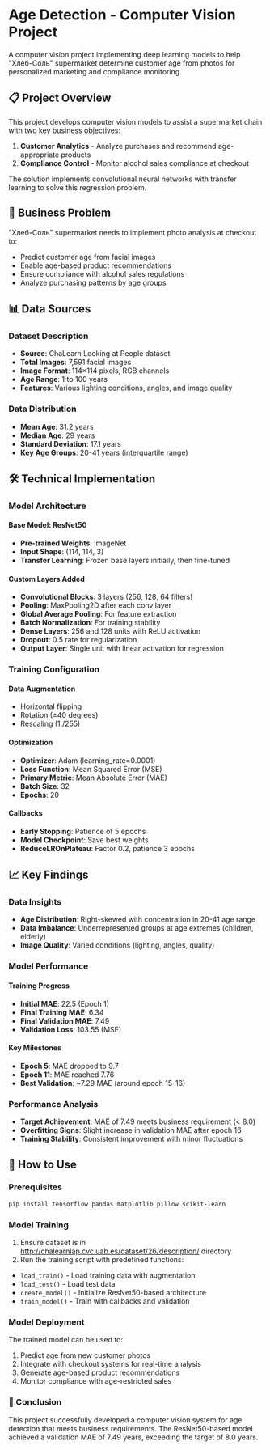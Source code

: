 # Age Detection - Computer Vision Project

A computer vision project implementing deep learning models to help "Хлеб-Соль" supermarket determine customer age from photos for personalized marketing and compliance monitoring.

## 📋 Project Overview

This project develops computer vision models to assist a supermarket chain with two key business objectives:
1. **Customer Analytics** - Analyze purchases and recommend age-appropriate products
2. **Compliance Control** - Monitor alcohol sales compliance at checkout

The solution implements convolutional neural networks with transfer learning to solve this regression problem.

## 🎯 Business Problem

"Хлеб-Соль" supermarket needs to implement photo analysis at checkout to:
- Predict customer age from facial images
- Enable age-based product recommendations
- Ensure compliance with alcohol sales regulations
- Analyze purchasing patterns by age groups

## 📊 Data Sources

### Dataset Description
- **Source**: ChaLearn Looking at People dataset
- **Total Images**: 7,591 facial images
- **Image Format**: 114×114 pixels, RGB channels
- **Age Range**: 1 to 100 years
- **Features**: Various lighting conditions, angles, and image quality

### Data Distribution
- **Mean Age**: 31.2 years
- **Median Age**: 29 years
- **Standard Deviation**: 17.1 years
- **Key Age Groups**: 20-41 years (interquartile range)

## 🛠️ Technical Implementation

### Model Architecture

#### Base Model: ResNet50
- **Pre-trained Weights**: ImageNet
- **Input Shape**: (114, 114, 3)
- **Transfer Learning**: Frozen base layers initially, then fine-tuned

#### Custom Layers Added
- **Convolutional Blocks**: 3 layers (256, 128, 64 filters)
- **Pooling**: MaxPooling2D after each conv layer
- **Global Average Pooling**: For feature extraction
- **Batch Normalization**: For training stability
- **Dense Layers**: 256 and 128 units with ReLU activation
- **Dropout**: 0.5 rate for regularization
- **Output Layer**: Single unit with linear activation for regression

### Training Configuration

#### Data Augmentation
- Horizontal flipping
- Rotation (±40 degrees)
- Rescaling (1./255)

#### Optimization
- **Optimizer**: Adam (learning_rate=0.0001)
- **Loss Function**: Mean Squared Error (MSE)
- **Primary Metric**: Mean Absolute Error (MAE)
- **Batch Size**: 32
- **Epochs**: 20

#### Callbacks
- **Early Stopping**: Patience of 5 epochs
- **Model Checkpoint**: Save best weights
- **ReduceLROnPlateau**: Factor 0.2, patience 3 epochs

## 📈 Key Findings

### Data Insights
- **Age Distribution**: Right-skewed with concentration in 20-41 age range
- **Data Imbalance**: Underrepresented groups at age extremes (children, elderly)
- **Image Quality**: Varied conditions (lighting, angles, quality)

### Model Performance

#### Training Progress
- **Initial MAE**: 22.5 (Epoch 1)
- **Final Training MAE**: 6.34
- **Final Validation MAE**: 7.49
- **Validation Loss**: 103.55 (MSE)

#### Key Milestones
- **Epoch 5**: MAE dropped to 9.7
- **Epoch 11**: MAE reached 7.76
- **Best Validation**: ~7.29 MAE (around epoch 15-16)

### Performance Analysis
- **Target Achievement**: MAE of 7.49 meets business requirement (< 8.0)
- **Overfitting Signs**: Slight increase in validation MAE after epoch 16
- **Training Stability**: Consistent improvement with minor fluctuations

## 🚀 How to Use

### Prerequisites
```bash
pip install tensorflow pandas matplotlib pillow scikit-learn
```
### Model Training

1. Ensure dataset is in http://chalearnlap.cvc.uab.es/dataset/26/description/ directory
2. Run the training script with predefined functions:

- `load_train()` - Load training data with augmentation
- `load_test()` - Load test data
- `create_model()` - Initialize ResNet50-based architecture
- `train_model()` - Train with callbacks and validation

### Model Deployment

The trained model can be used to:
1. Predict age from new customer photos
2. Integrate with checkout systems for real-time analysis
3. Generate age-based product recommendations
4. Monitor compliance with age-restricted sales

### 📝 Conclusion

This project successfully developed a computer vision system for age detection that meets business requirements. The ResNet50-based model achieved a validation MAE of 7.49 years, exceeding the target of 8.0 years.
